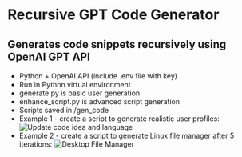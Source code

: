 # Recursive GPT Code Generator
## Generates code snippets recursively using OpenAI GPT API
* Python + OpenAI API (include .env file with key)
* Run in Python virtual environment
* generate.py is basic user generation
* enhance_script.py is advanced script generation
* Scripts saved in /gen_code
* Example 1 - create a script to generate realistic user profiles:
![Update code idea and language](https://github.com/PointlessAI/recursive-gpt/blob/master/useage.png)
* Example 2 - create a script to generate  Linux file manager after 5 iterations:
![Desktop File Manager](https://github.com/PointlessAI/recursive-gpt/blob/master/desktop-file-manager.png)